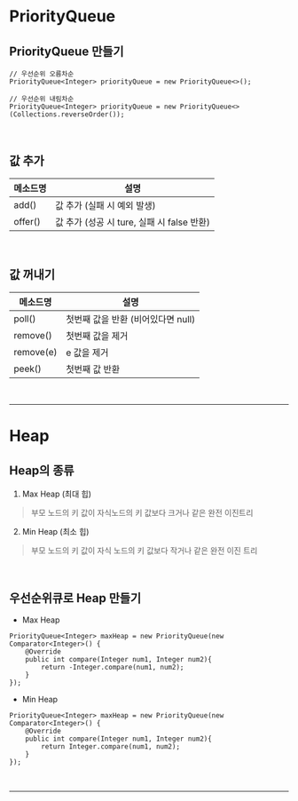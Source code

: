 # PriorityQueue

## PriorityQueue 만들기

```
// 우선순위 오름차순
PriorityQueue<Integer> priorityQueue = new PriorityQueue<>(); 

// 우선순위 내림차순
PriorityQueue<Integer> priorityQueue = new PriorityQueue<>(Collections.reverseOrder()); 
```

<br>

## 값 추가

|메소드명|설명|
|---|---|
|add()|값 추가 (실패 시 예외 발생)|
|offer()|값 추가 (성공 시 ture, 실패 시 false 반환)|

<br>

## 값 꺼내기

|메소드명|설명|
|---|---|
|poll()|첫번째 값을 반환 (비어있다면 null)|
|remove()|첫번째 값을 제거|
|remove(e)|e 값을 제거|
|peek()|첫번째 값 반환|

<br>

<hr>

# Heap

## Heap의 종류

1. Max Heap (최대 힙)

> 부모 노드의 키 값이 자식노드의 키 값보다 크거나 같은 완전 이진트리

2. Min Heap (최소 힙)

> 부모 노드의 키 값이 자식 노드의 키 값보다 작거나 같은 완전 이진 트리

<br>

## 우선순위큐로 Heap 만들기

* Max Heap

```
PriorityQueue<Integer> maxHeap = new PriorityQueue(new Comparator<Integer>() {
    @Override
    public int compare(Integer num1, Integer num2){
        return -Integer.compare(num1, num2);
    }
});
```

* Min Heap

```
PriorityQueue<Integer> maxHeap = new PriorityQueue(new Comparator<Integer>() {
    @Override
    public int compare(Integer num1, Integer num2){
        return Integer.compare(num1, num2);
    }
});
```

<br>

<hr>
